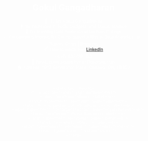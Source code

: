 <!DOCTYPE html>
<html lang="en">
<head>
    <meta charset="UTF-8">
    <meta name="viewport" content="width=device-width, initial-scale=1.0">
    <title>Gokul Gangadharan</title>
    <style>
        body {
            margin: 0;
            padding: 0;
            background-image: url('https://images.pexels.com/photos/255379/pexels-photo-255379.jpeg?cs=srgb&dl=pexels-miguel-%C3%A1-padri%C3%B1%C3%A1n-255379.jpg&fm=jpg&_gl=1*p2vc3p*_ga*MTI1ODg0NDkxMC4xNzA4MzIzODUx*_ga_8JE65Q40S6*MTcwODMyMzg1MS4xLjEuMTcwODMyMzg1My4wLjAuMA..');
            background-size: cover;
            color: white;
            text-align: center;
        }
        .container {
            padding: 20px;
        }
    </style>
</head>
<body>
    <div class="container">
        <h1>Gokul Gangadharan</h1>
        <p>👋 Hi, I’m Gokul Gangadharan<br>
        👀 I’m interested in Tech, Gadgets, and Space science<br>
        🌱 I’m learning Data Analytics at Durham College<br>
        📈 I'm currently looking for Co-op opportunities in Data Analytics | BI | Supply Chain | Shipping<br>
        📫 How to reach me: <a href="https://linkedin.com/in/gokul-gangadharan-gg13">LinkedIn</a><br>
        📞 Cell: 4377997153<br>
        📧 Email: gokulgangadharan13@gmail.com<br>
        🏠 Address: 1973 Secretariat Place, Oshawa, ON, L1L1C7</p>
    </div>

    <h1>Contact Me</h1>
    <form action="submit.php" method="POST">
        <label for="name">Name:</label><br>
        <input type="text" id="name" name="name"><br>
        <label for="organization">Organization:</label><br>
        <input type="text" id="organization" name="organization"><br>
        <label for="phone">Phone Number:</label><br>
        <input type="tel" id="phone" name="phone"><br>
        <label for="email">Email:</label><br>
        <input type="email" id="email" name="email"><br><br>
        <input type="submit" value="Submit">
    </form>
</body>
</html>
